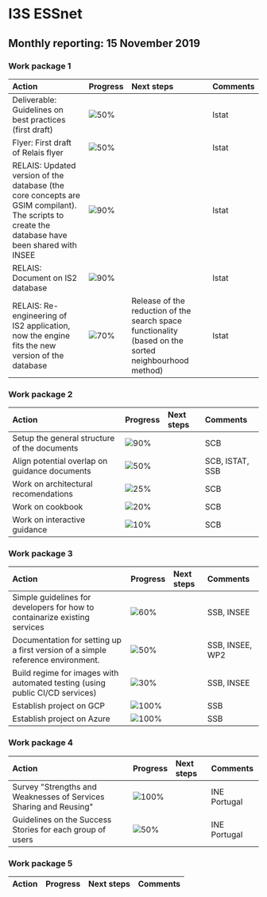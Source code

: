 # I3S ESSnet

## Monthly reporting: 15 November 2019

### Work package 1

| Action  | Progress | Next steps | Comments |
|:--|:--|:--|:--|
| Deliverable: Guidelines on best practices (first draft) | ![50%](https://progress-bar.dev/70) |  | Istat |
| Flyer: First draft of Relais flyer | ![50%](https://progress-bar.dev/70) |  | Istat |
| RELAIS: Updated version of the database (the core concepts are GSIM compilant). The scripts to create the database have been shared with INSEE | ![90%](https://progress-bar.dev/70) |  | Istat |
| RELAIS: Document on IS2 database | ![90%](https://progress-bar.dev/70) |  | Istat |
| RELAIS: Re-engineering of IS2 application, now the engine fits the new version of the database | ![70%](https://progress-bar.dev/70) | Release of the reduction of the search space functionality (based on the sorted neighbourhood method) | Istat |



### Work package 2

| Action  | Progress | Next steps | Comments |
|:--|:--|:--|:--|
|Setup the general structure of the documents|![90%](https://progress-bar.dev/90)||SCB|
|Align potential overlap on guidance documents |![50%](https://progress-bar.dev/50)||SCB, ISTAT, SSB|
|Work on architectural recomendations |![25%](https://progress-bar.dev/25)||SCB|
|Work on cookbook |![20%](https://progress-bar.dev/20)||SCB|
|Work on interactive guidance |![10%](https://progress-bar.dev/10)||SCB|


### Work package 3
| Action  | Progress | Next steps | Comments |
|:--|:--|:--|:--|
|Simple guidelines for developers for how to containarize existing services|![60%](https://progress-bar.dev/60)||SSB, INSEE|
|Documentation for setting up a first version of a simple reference environment. |![50%](https://progress-bar.dev/50)||SSB, INSEE, WP2|
|Build regime for images with automated testing (using public CI/CD services)|![30%](https://progress-bar.dev/30)||SSB, INSEE|
|Establish project on GCP|![100%](https://progress-bar.dev/100)||SSB|
|Establish project on Azure|![100%](https://progress-bar.dev/100)||SSB|



### Work package 4

| Action  | Progress | Next steps | Comments |
|:--|:--|:--|:--|
| Survey "Strengths and Weaknesses of Services Sharing and Reusing" | ![100%](https://progress-bar.dev/70) |  | INE Portugal |
| Guidelines on the Success Stories for each group of users | ![50%](https://progress-bar.dev/70) |  | INE Portugal |

### Work package 5

| Action  | Progress | Next steps | Comments |
|:--|:--|:--|:--|
